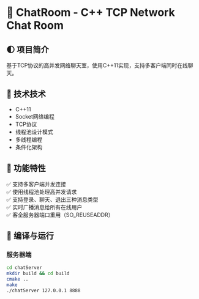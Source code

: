 # 🎯 ChatRoom - C++ TCP Network Chat Room

## 🌓 项目简介
基于TCP协议的高并发网络聊天室，使用C++11实现，支持多客户端同时在线聊天。

## 🧩 技术技术
- C++11
- Socket网络编程
- TCP协议
- 线程池设计模式
- 多线程编程
- 条件化架构

## 🔧 功能特性
✅ 支持多客户端并发连接  
✅ 使用线程池处理高并发请求  
✅ 支持登录、聊天、退出三种消息类型  
✅ 实时广播消息给所有在线用户  
✅ 客全服务器端口重用（SO_REUSEADDR）  

## 🧩 编译与运行

### 服务器端
```bash
cd chatServer
mkdir build && cd build
cmake ..
make
./chatServer 127.0.0.1 8888